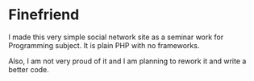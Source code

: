 # Finefriend

I made this very simple social network site as a seminar work for Programming subject. It is plain PHP with no frameworks.

Also, I am not very proud of it and I am planning to rework it and write a better code.
